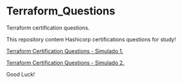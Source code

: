 # Terraform_Questions
Terraform certification questions.

This repository contem Hashicorp certifications questions for study!

[Terraform Certification Questions - Simulado 1.](https://github.com/CarlosMartins01/Terraform_Questions/blob/main/Terraform_Certification_Questions1.md)

[Terraform Certification Questions - Simulado 2.](https://github.com/CarlosMartins01/Terraform_Questions/blob/main/Terraform_Certification_Questions2.md)

Good Luck!
